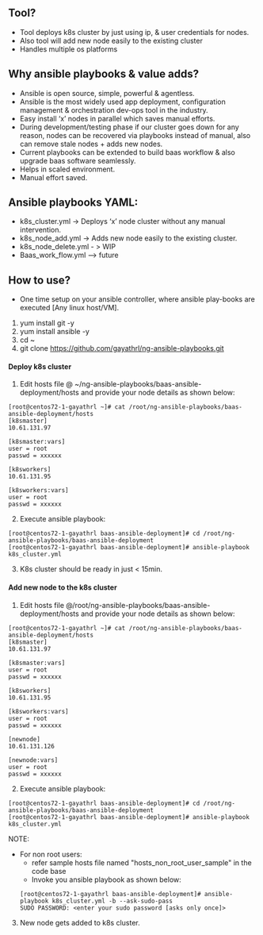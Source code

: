 
## Tool?
- Tool deploys  k8s cluster by just using ip, & user credentials for nodes.
- Also tool will add new node easily to the existing cluster
- Handles multiple os platforms
 
## Why ansible playbooks & value adds?
-	Ansible is open source, simple, powerful & agentless.
-	Ansible is the most widely used app deployment,  configuration management & orchestration dev-ops tool  in the industry.
-	Easy install  ‘x’ nodes in parallel  which saves manual efforts.
-	During development/testing phase if our cluster goes down for any reason, nodes  can be recovered via playbooks instead of manual, also can remove stale nodes + adds new nodes. 
-	Current playbooks can be extended to build baas workflow & also upgrade baas software seamlessly.
-	Helps in scaled environment.
-	Manual effort saved.

## Ansible playbooks YAML:
-	k8s_cluster.yml   ->  Deploys  ‘x’ node cluster without any manual intervention.
-	k8s_node_add.yml -> Adds new node easily to the existing cluster.
-	k8s_node_delete.yml  - > WIP
-	Baas_work_flow.yml –>  future

## How to use?
-	One time setup on your ansible controller, where ansible play-books are executed [Any linux host/VM].
1.	yum install git -y
2.	yum install ansible -y
3.	cd ~
4.	git clone https://github.com/gayathrl/ng-ansible-playbooks.git

#### Deploy k8s cluster ###########
1.	Edit hosts file @ ~/ng-ansible-playbooks/baas-ansible-deployment/hosts  and provide your node details as shown below:
```
[root@centos72-1-gayathrl ~]# cat /root/ng-ansible-playbooks/baas-ansible-deployment/hosts  
[k8smaster]
10.61.131.97

[k8smaster:vars]
user = root
passwd = xxxxxx

[k8sworkers]
10.61.131.95

[k8sworkers:vars]
user = root
passwd = xxxxxx
```
2.	Execute ansible playbook:
```
[root@centos72-1-gayathrl baas-ansible-deployment]# cd /root/ng-ansible-playbooks/baas-ansible-deployment
[root@centos72-1-gayathrl baas-ansible-deployment]# ansible-playbook k8s_cluster.yml
```

3.	K8s cluster should be ready in just < 15min.


#### Add new node to the k8s cluster ####################
1.	Edit hosts file @/root/ng-ansible-playbooks/baas-ansible-deployment/hosts  and provide your node details as shown below:
```
[root@centos72-1-gayathrl ~]# cat /root/ng-ansible-playbooks/baas-ansible-deployment/hosts
[k8smaster]
10.61.131.97

[k8smaster:vars]
user = root
passwd = xxxxxx

[k8sworkers]
10.61.131.95

[k8sworkers:vars]
user = root
passwd = xxxxxx

[newnode]
10.61.131.126

[newnode:vars]
user = root
passwd = xxxxxx
```

2.	Execute ansible playbook:
```
[root@centos72-1-gayathrl baas-ansible-deployment]# cd /root/ng-ansible-playbooks/baas-ansible-deployment
[root@centos72-1-gayathrl baas-ansible-deployment]# ansible-playbook k8s_cluster.yml
```

NOTE:
 - For non root users:
     - refer sample hosts file named "hosts_non_root_user_sample" in the code base
     - Invoke you ansible playbook as shown below:
     ```
     [root@centos72-1-gayathrl baas-ansible-deployment]# ansible-playbook k8s_cluster.yml -b --ask-sudo-pass 
     SUDO PASSWORD: <enter your sudo password [asks only once]>
     ```
 

3.	New node gets added to k8s cluster.


